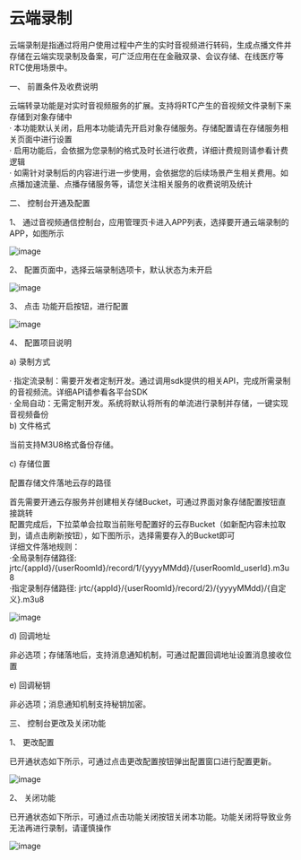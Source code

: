  
# 云端录制 
云端录制是指通过将用户使用过程中产生的实时音视频进行转码，生成点播文件并存储在云端实现录制及备案，可广泛应用在在金融双录、会议存储、在线医疗等RTC使用场景中。

一、 前置条件及收费说明

云端转录功能是对实时音视频服务的扩展。支持将RTC产生的音视频文件录制下来存储到对象存储中  
· 本功能默认关闭，启用本功能请先开启对象存储服务。存储配置请在存储服务相关页面中进行设置  
· 启用功能后，会依据为您录制的格式及时长进行收费，详细计费规则请参看计费逻辑  
· 如需针对录制后的内容进行进一步使用，会依据您的后续场景产生相关费用。如点播加速流量、点播存储服务等，请您关注相关服务的收费说明及统计  
  
二、 控制台开通及配置

1、 通过音视频通信控制台，应用管理页卡进入APP列表，选择要开通云端录制的APP，如图所示

![image](https://user-images.githubusercontent.com/89631429/138041272-1d922232-3ad9-4ac1-a011-ba351df3e3f5.png)


2、 配置页面中，选择云端录制选项卡，默认状态为未开启

![image](https://user-images.githubusercontent.com/89631429/138041301-555cc121-b1f1-4e31-bd56-98b913082cbd.png)


3、 点击 功能开启按钮，进行配置

![image](https://user-images.githubusercontent.com/89631429/138041339-ddc2be30-0ccf-405d-825d-117c838ea820.png)


4、 配置项目说明

a)       录制方式

· 指定流录制：需要开发者定制开发。通过调用sdk提供的相关API，完成所需录制的音视频流。详细API请参看各平台SDK  
· 全局自动：无需定制开发。系统将默认将所有的单流进行录制并存储，一键实现音视频备份  
b)      文件格式

当前支持M3U8格式备份存储。

c)       存储位置

配置存储文件落地云存的路径

首先需要开通云存服务并创建相关存储Bucket，可通过界面对象存储配置按钮直接跳转  
配置完成后，下拉菜单会拉取当前账号配置好的云存Bucket（如新配内容未拉取到，请点击刷新按钮），如下图所示，选择需要存入的Bucket即可  
详细文件落地规则：  
          ·全局录制存储路径: jrtc/{appId}/{userRoomId}/record/1/{yyyyMMdd}/{userRoomId_userId}.m3u8  
          ·指定录制存储路径: jrtc/{appId}/{userRoomId}/record/2}/{yyyyMMdd}/{自定义}.m3u8


![image](https://user-images.githubusercontent.com/89631429/138041448-6c7c5f08-f087-47b5-905f-5877a5112be1.png)


d)      回调地址

非必选项；存储落地后，支持消息通知机制，可通过配置回调地址设置消息接收位置

e)       回调秘钥

非必选项；消息通知机制支持秘钥加密。

三、 控制台更改及关闭功能

1、 更改配置

已开通状态如下所示，可通过点击更改配置按钮弹出配置窗口进行配置更新。

![image](https://user-images.githubusercontent.com/89631429/138041496-8663ad92-cd29-41a7-b452-b9d5aa927555.png)


2、 关闭功能

已开通状态如下所示，可通过点击功能关闭按钮关闭本功能。功能关闭将导致业务无法再进行录制，请谨慎操作

![image](https://user-images.githubusercontent.com/89631429/138041542-5719cf22-7dc0-47a3-91fb-ef3f64edfcf5.png)



 

